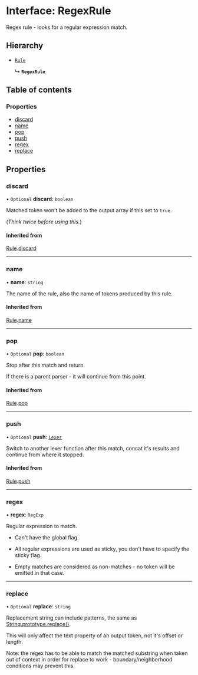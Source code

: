 # Interface: RegexRule

Regex rule - looks for a regular expression match.

## Hierarchy

- [`Rule`](Rule.md)

  ↳ **`RegexRule`**

## Table of contents

### Properties

- [discard](RegexRule.md#discard)
- [name](RegexRule.md#name)
- [pop](RegexRule.md#pop)
- [push](RegexRule.md#push)
- [regex](RegexRule.md#regex)
- [replace](RegexRule.md#replace)

## Properties

### discard

• `Optional` **discard**: `boolean`

Matched token won't be added to the output array if this set to `true`.

(_Think twice before using this._)

#### Inherited from

[Rule](Rule.md).[discard](Rule.md#discard)

___

### name

• **name**: `string`

The name of the rule, also the name of tokens produced by this rule.

#### Inherited from

[Rule](Rule.md).[name](Rule.md#name)

___

### pop

• `Optional` **pop**: `boolean`

Stop after this match and return.

If there is a parent parser - it will continue from this point.

#### Inherited from

[Rule](Rule.md).[pop](Rule.md#pop)

___

### push

• `Optional` **push**: [`Lexer`](../index.md#lexer)

Switch to another lexer function after this match,
concat it's results and continue from where it stopped.

#### Inherited from

[Rule](Rule.md).[push](Rule.md#push)

___

### regex

• **regex**: `RegExp`

Regular expression to match.

- Can't have the global flag.

- All regular expressions are used as sticky,
  you don't have to specify the sticky flag.

- Empty matches are considered as non-matches -
  no token will be emitted in that case.

___

### replace

• `Optional` **replace**: `string`

Replacement string can include patterns,
the same as [String.prototype.replace()](https://developer.mozilla.org/en-US/docs/Web/JavaScript/Reference/Global_Objects/String/replace#specifying_a_string_as_a_parameter).

This will only affect the text property of an output token, not it's offset or length.

Note: the regex has to be able to match the matched substring when taken out of context
in order for replace to work - boundary/neighborhood conditions may prevent this.
